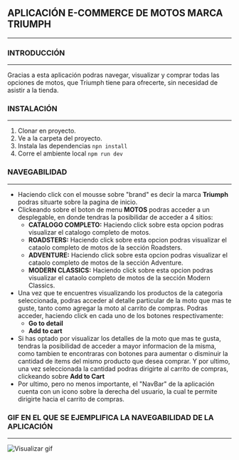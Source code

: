 ## APLICACIÓN E-COMMERCE DE MOTOS MARCA TRIUMPH
---

### INTRODUCCIÓN 
---
Gracias a esta aplicación podras navegar, visualizar y comprar todas las opciones de motos, que Triumph tiene para ofrecerte, sin necesidad de asistir a la tienda.


### INSTALACIÓN 
---
1. Clonar en proyecto.
1. Ve a la carpeta del proyecto.
1. Instala las dependencias `npn install`
1. Corre el ambiente local `npm run dev`

### NAVEGABILIDAD
---
* Haciendo click con el mousse sobre "brand" es decir la marca **Triumph** podras situarte sobre la pagina de inicio. 
* Clickeando sobre el boton de menu **MOTOS** podras acceder a un desplegable, en donde tendras la posibilidar de acceder a 4 sitios:    
    * **CATALOGO COMPLETO:**
    Haciendo click sobre esta opcion podras visualizar el catalogo completo de motos.
    * **ROADSTERS:**
Haciendo click sobre esta opcion podras visualizar el cataolo completo de motos de la sección Roadsters.
    * **ADVENTURE:**
Haciendo click sobre esta opcion podras visualizar el cataolo completo de motos de la sección Adventure.
    * **MODERN CLASSICS:**
Haciendo click sobre esta opcion podras visualizar el cataolo completo de motos de la sección Modern Classics.
* Una vez que te encuentres visualizando los productos de la categoria seleccionada, podras acceder al detalle particular de la moto que mas te guste, tanto como agregar la moto al carrito de compras. Podras acceder, haciendo click en cada uno de los botones respectivamente:
    * **Go to detail**
    * **Add to cart**
* Si has optado por visualizar los detalles de la moto que mas te gusta, tendras la posibilidad de acceder a mayor informacion de la misma, como tambien te encontraras con botones para aumentar o disminuir la cantidad de items del mismo producto que desea comprar. Y por ultimo, una vez seleccionada la cantidad podras dirigirte al carrito de compras, clickeando sobre **Add to Cart**
* Por ultimo, pero no menos importante, el "NavBar" de la aplicación cuenta con un icono sobre la derecha del usuario, la cual te permite dirigirte hacia el carrito de compras.

### GIF EN EL QUE SE EJEMPLIFICA LA NAVEGABILIDAD DE LA APLICACIÓN
---

![Visualizar gif](./src/assets/Grabaci%C3%B3n_de_pantalla_2023-03-23_a_la_s__20_59_05_AdobeExpress.gif)
